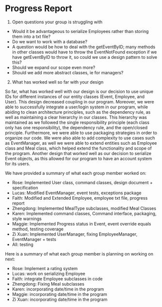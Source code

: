 # Progress Report

1. Open questions your group is struggling with
- Would it be advantageous to serialize Employees rather than storing them into a txt file?
- Do we want to work with a database?
- A question would be how to deal with the getEventByID; many methods in other classes would have to throw the
EventNotFound exception if we have getEventByID to throw it, so could we use a design pattern to solve this?
- Should we expand our scope even more?
- Should we add more abstract classes, ie for managers?


2. What has worked well so far with your design

So far, what has worked well with our design is our decision to use unique IDs for different instances
of our entity classes (Event, Employee, and User). This design decreased coupling in our program. 
Moreover, we were able to successfully integrate a user/login system in our program, while abiding to clean 
architecture principles, such as the dependency rule, as well as maintaining a clear hierarchy in our classes. 
This hierarchy was maintained as we followed the single responsibility principle (each class only has 
one responsibility), the dependency rule, and the open/closed principle. Furthermore, we were able to use packaging 
strategies in order to organize our code. We were also able to add complexity to use cases such as EventManager, as 
well we were able to extend entities such as Employee class and Meal class, which helped extend the functionality and scope of the 
program. Another design that worked well as our decision to serialize Event objects, as this allowed for our program 
to have an account system for its users.


We have provided a summary of what each group member worked on: 

- Rose: Implemented User class, command classes, design document + specification  
- Lucas: Modified EventManager, event tests, exceptions package 
- Faith: Modified and Extended Employee, employee txt file, progress report 
- Zhengdong: Implemented MealType subclasses, modified Meal Classes 
- Karen: Implemented command classes, Command interface, packaging, style warnings
- Maggie: Implemented Progress status in Event, event override equals method, testing coverage 
- Zi Xuan: Implemented UserManager, fixing EmployeeManager, EventManager + tests
- All: testing

Here is a summary of what each group member is planning on working on next:

- Rose: Implement a rating system 
- Lucas: work on serializing Employee
- Faith: integrate Employee subclasses in code 
- Zhengdong: Fixing Meal subclasses
- Karen: incorporating date/time in the program 
- Maggie: incorporating date/time in the program
- Zi Xuan: incorporating date/time in the program 
